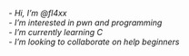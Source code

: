 *- Hi, I’m @fl4xx*<br>
*- I’m interested in pwn and programming*<br>
*- I’m currently learning C*<br>
*- I’m looking to collaborate on help beginners*<br>

<!---
fl4xx/fl4xx is a ✨ special ✨ repository because its `README.md` (this file) appears on your GitHub profile.
You can click the Preview link to take a look at your changes.
--->
